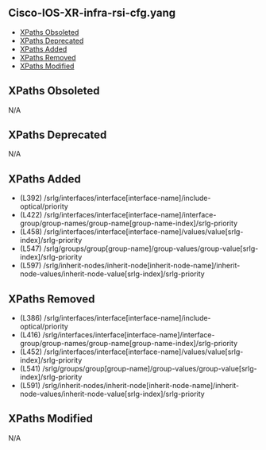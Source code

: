 ## Cisco-IOS-XR-infra-rsi-cfg.yang

- [XPaths Obsoleted](#xpaths-obsoleted)
- [XPaths Deprecated](#xpaths-deprecated)
- [XPaths Added](#xpaths-added)
- [XPaths Removed](#xpaths-removed)
- [XPaths Modified](#xpaths-modified)

## XPaths Obsoleted

N/A

## XPaths Deprecated

N/A

## XPaths Added

- (L392)	/srlg/interfaces/interface[interface-name]/include-optical/priority
- (L422)	/srlg/interfaces/interface[interface-name]/interface-group/group-names/group-name[group-name-index]/srlg-priority
- (L458)	/srlg/interfaces/interface[interface-name]/values/value[srlg-index]/srlg-priority
- (L547)	/srlg/groups/group[group-name]/group-values/group-value[srlg-index]/srlg-priority
- (L597)	/srlg/inherit-nodes/inherit-node[inherit-node-name]/inherit-node-values/inherit-node-value[srlg-index]/srlg-priority

## XPaths Removed

- (L386)	/srlg/interfaces/interface[interface-name]/include-optical/priority
- (L416)	/srlg/interfaces/interface[interface-name]/interface-group/group-names/group-name[group-name-index]/srlg-priority
- (L452)	/srlg/interfaces/interface[interface-name]/values/value[srlg-index]/srlg-priority
- (L541)	/srlg/groups/group[group-name]/group-values/group-value[srlg-index]/srlg-priority
- (L591)	/srlg/inherit-nodes/inherit-node[inherit-node-name]/inherit-node-values/inherit-node-value[srlg-index]/srlg-priority

## XPaths Modified

N/A

